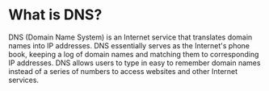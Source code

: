# What is DNS?

DNS (Domain Name System) is an Internet service that translates domain names into IP addresses. DNS essentially serves as the Internet's phone book, keeping a log of domain names and matching them to corresponding IP addresses. DNS allows users to type in easy to remember domain names instead of a series of numbers to access websites and other Internet services.
